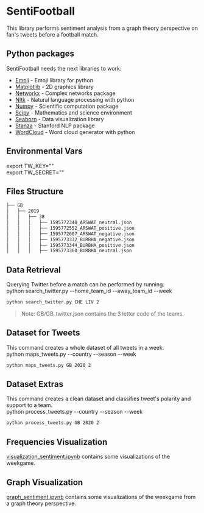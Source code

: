 # SentiFootball
This library performs sentiment analysis from a graph theory perspective on fan's tweets before a football match.

## Python packages
SentiFootball needs the next libraries to work:
- [Emoji] - Emoji library for python
- [Matplotlib] - 2D graphics library
- [Networkx] - Complex networks package
- [Nltk] - Natural language processing with python
- [Numpy] - Scientific computation package
- [Scipy] - Mathematics and science environment
- [Seaborn] - Data visualization library
- [Stanza] - Stanford NLP package
- [WordCloud] - Word cloud generator with python

[Emoji]: <https://github.com/carpedm20/emoji/>
[Matplotlib]: <https://matplotlib.org/>
[Networkx]: <https://networkx.org/>
[Nltk]: <https://www.nltk.org/>
[Numpy]: <https://numpy.org/>
[Scipy]: <https://www.scipy.org/>
[Seaborn]: <https://seaborn.pydata.org/>
[Stanza]: <https://stanfordnlp.github.io/stanza/>
[WordCloud]: <https://github.com/amueller/word_cloud>

## Environmental Vars
export TW_KEY=""\
export TW_SECRET=""

## Files Structure
```bash
├── GB
│   ├── 2019
│   │   ├── 38
│   │   │   ├── 1595772340_ARSWAT_neutral.json
│   │   │   ├── 1595772552_ARSWAT_positive.json
│   │   │   ├── 1595772607_ARSWAT_negative.json
│   │   │   ├── 1595773332_BURBHA_negative.json
│   │   │   ├── 1595773344_BURBHA_positive.json
│   │   │   ├── 1595773360_BURBHA_neutral.json

```

## Data Retrieval
Querying Twitter before a match can be performed by running.\
python search_twitter.py --home_team_id --away_team_id --week
```bash
python search_twitter.py CHE LIV 2
```
> Note: GB/GB_twitter.json contains the 3 letter code of the teams. 

## Dataset for Tweets
This command creates a whole dataset of all tweets in a week.\
python maps_tweets.py --country --season --week
```bash
python maps_tweets.py GB 2020 2
```

## Dataset Extras
This command creates a clean dataset and classifies tweet's polarity and support to a team.\
python process_tweets.py --country --season --week
```bash
python process_tweets.py GB 2020 2
```

## Frequencies Visualization
[visualization_sentiment.ipynb](https://github.com/clarismiranda/Sentifootball/blob/master/visualization_sentiment.ipynb) contains some visualizations of the weekgame.

## Graph Visualization
[graph_sentiment.ipynb](https://github.com/clarismiranda/Sentifootball/blob/master/graph_sentiment.ipynb) contains some visualizations of the weekgame from a graph theory perspective.
